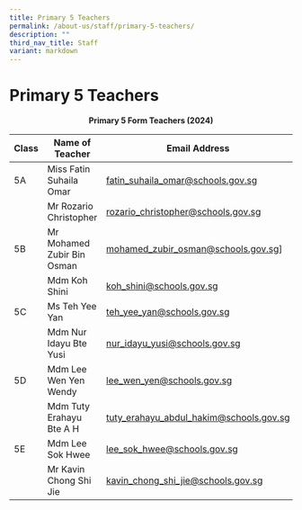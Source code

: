 ```yaml
---
title: Primary 5 Teachers
permalink: /about-us/staff/primary-5-teachers/
description: ""
third_nav_title: Staff
variant: markdown
---
```

# **Primary 5 Teachers**

<center><b>Primary 5 Form Teachers (2024)</b></center>

| Class 	|  Name of Teacher 	|  Email Address 	|
| ---	| ---	| ---	|
| 5A 	| Miss Fatin Suhaila Omar  	| [fatin_suhaila_omar@schools.gov.sg](mailto:fatin_suhaila_omar@schools.gov.sg) 	|
|  	| Mr Rozario Christopher  	| [rozario_christopher@schools.gov.sg](mailto:rozario_christopher@schools.gov.sg) 	|
| 5B 	| Mr Mohamed Zubir Bin Osman 	| [mohamed_zubir_osman@schools.gov.sg](mailto:mohamed_zubir_osman@schools.gov.sg)]	|
|  	| Mdm Koh Shini 	| [koh_shini@schools.gov.sg](mailto:koh_shini@schools.gov.sg) 	|
| 5C 	| Ms Teh Yee Yan   	| [teh_yee_yan@schools.gov.sg](mailto:teh_yee_yan@schools.gov.sg) 	|
|  	| Mdm Nur Idayu Bte Yusi 	| [nur_idayu_yusi@schools.gov.sg](mailto:nur_idayu_yusi@schools.gov.sg) 	|
| 5D 	| Mdm Lee Wen Yen Wendy 	|[lee_wen_yen@schools.gov.sg](mailto:lee_wen_yen@schools.gov.sg) 	|
|  	| Mdm Tuty Erahayu Bte A H  	| [tuty_erahayu_abdul_hakim@schools.gov.sg](mailto:tuty_erahayu_abdul_hakim@schools.gov.sg) 	|
| 5E 	| Mdm Lee Sok Hwee 	| [lee_sok_hwee@schools.gov.sg](mailto:lee_sok_hwee@schools.gov.sg) 	|
|  	| Mr Kavin Chong Shi Jie	| [kavin_chong_shi_jie@schools.gov.sg](mailto:kavin_chong_shi_jie@schools.gov.sg) 	|
